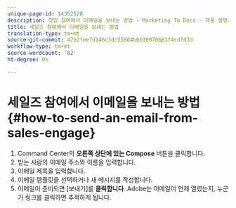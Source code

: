 ```yaml
---
unique-page-id: 14352528
description: 영업 참여에서 이메일을 보내는 방법 - Marketing To Docs - 제품 설명서
title: 세일즈 참여에서 이메일을 보내는 방법
translation-type: tm+mt
source-git-commit: 47b2fee7d146c3dc558d4bbb10070683f4cdfd3d
workflow-type: tm+mt
source-wordcount: '82'
ht-degree: 0%

---
```



# 세일즈 참여에서 이메일을 보내는 방법 {#how-to-send-an-email-from-sales-engage}

1. Command Center의 **오른쪽 상단에 있는 Compose** 버튼을 클릭합니다.
1. 받는 사람의 이메일 주소와 이름을 입력합니다.
1. 이메일 제목을 입력합니다.
1. 이메일 템플릿을 선택하거나 새 메시지를 작성합니다.
1. 이메일이 준비되면 [보내기]를 **클릭합니다**. Adobe는 이메일이 언제 열렸는지, 누군가 링크를 클릭하면 추적하게 됩니다.

